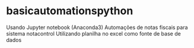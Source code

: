 # basicautomationspython
Usando Jupyter notebook (Anaconda3) 
Automações de notas fiscais para sistema notacontrol 
Utilizando planilha no excel como fonte de base de dados
